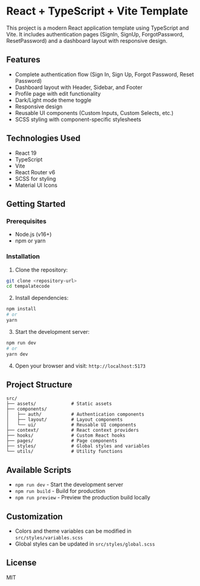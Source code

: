 # React + TypeScript + Vite Template

This project is a modern React application template using TypeScript and Vite. It includes authentication pages (SignIn, SignUp, ForgotPassword, ResetPassword) and a dashboard layout with responsive design.

## Features

- Complete authentication flow (Sign In, Sign Up, Forgot Password, Reset Password)
- Dashboard layout with Header, Sidebar, and Footer
- Profile page with edit functionality
- Dark/Light mode theme toggle
- Responsive design
- Reusable UI components (Custom Inputs, Custom Selects, etc.)
- SCSS styling with component-specific stylesheets

## Technologies Used

- React 19
- TypeScript
- Vite
- React Router v6
- SCSS for styling
- Material UI Icons

## Getting Started

### Prerequisites

- Node.js (v16+)
- npm or yarn

### Installation

1. Clone the repository:
```bash
git clone <repository-url>
cd tempalatecode
```

2. Install dependencies:
```bash
npm install
# or
yarn
```

3. Start the development server:
```bash
npm run dev
# or
yarn dev
```

4. Open your browser and visit: `http://localhost:5173`

## Project Structure

```
src/
├── assets/             # Static assets
├── components/
│   ├── auth/           # Authentication components
│   ├── layout/         # Layout components
│   └── ui/             # Reusable UI components
├── context/            # React context providers
├── hooks/              # Custom React hooks
├── pages/              # Page components
├── styles/             # Global styles and variables
└── utils/              # Utility functions
```

## Available Scripts

- `npm run dev` - Start the development server
- `npm run build` - Build for production
- `npm run preview` - Preview the production build locally

## Customization

- Colors and theme variables can be modified in `src/styles/variables.scss`
- Global styles can be updated in `src/styles/global.scss`

## License

MIT
